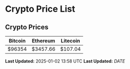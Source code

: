 # Crypto Price List

## Crypto Prices
| Bitcoin | Ethereum | Litecoin |
| ------- | -------- | -------- |
| $96354 | $3457.66 | $107.04 |
**Last Updated:** 2025-01-02 13:58 UTC
**Last Updated:** $DATE$
